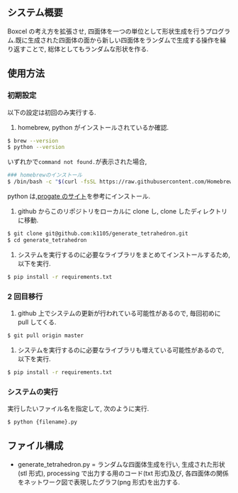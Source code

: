 ## システム概要

Boxcel の考え方を拡張させ, 四面体を一つの単位として形状生成を行うプログラム.既に生成された四面体の面から新しい四面体をランダムで生成する操作を繰り返すことで, 総体としてもランダムな形状を作る.

## 使用方法

### 初期設定

以下の設定は初回のみ実行する.

1. homebrew, python がインストールされているか確認.

```bash
$ brew --version
$ python --version
```

いずれかで`command not found.`が表示された場合,

```bash
### homebrewのインストール
$ /bin/bash -c "$(curl -fsSL https://raw.githubusercontent.com/Homebrew/install/master/install.sh)"
```

python は,[progate のサイト](https://prog-8.com/docs/python-env)を参考にインストール.

1.  github からこのリポジトリをローカルに clone し, clone したディレクトリに移動.

```bash
$ git clone git@github.com:k1105/generate_tetrahedron.git
$ cd generate_tetrahedron
```

1. システムを実行するのに必要なライブラリをまとめてインストールするため, 以下を実行.

```bash
$ pip install -r requirements.txt
```

### 2 回目移行

1. github 上でシステムの更新が行われている可能性があるので, 毎回初めに pull してくる.

```bash
$ git pull origin master
```

1. システムを実行するのに必要なライブラリも増えている可能性があるので, 以下を実行.

```bash
$ pip install -r requirements.txt
```

### システムの実行

実行したいファイル名を指定して, 次のように実行.

```bash
$ python {filename}.py
```

## ファイル構成

- generate_tetrahedron.py
  = ランダムな四面体生成を行い, 生成された形状(stl 形式), processing で出力する用のコード(txt 形式)及び, 各四面体の関係をネットワーク図で表現したグラフ(png 形式)を出力する.
